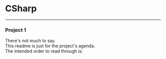 # CSharp
---
### <a id="Title">Project 1</a>

There's not much to say. <br>
This readme is just for the project's agenda.<br>
The intended order to read through is:

